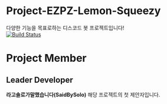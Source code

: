 # Project-EZPZ-Lemon-Squeezy

다양한 기능을 목표로하는 디스코드 봇 프로젝트입니다!  
[![Build Status](https://travis-ci.com/SaidBySolo/Project-EZPZ-Lemon-Squeezy.svg?branch=master)](https://travis-ci.com/SaidBySolo/Project-EZPZ-Lemon-Squeezy)

Project Member
==

Leader Developer
--

**라고솔로가말했습니다(SaidBySolo)**
해당 프로젝트의 첫 제안자입니다.
